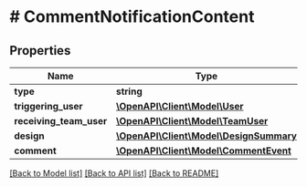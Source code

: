 # # CommentNotificationContent

## Properties

Name | Type | Description | Notes
------------ | ------------- | ------------- | -------------
**type** | **string** |  |
**triggering_user** | [**\OpenAPI\Client\Model\User**](User.md) |  |
**receiving_team_user** | [**\OpenAPI\Client\Model\TeamUser**](TeamUser.md) |  |
**design** | [**\OpenAPI\Client\Model\DesignSummary**](DesignSummary.md) |  |
**comment** | [**\OpenAPI\Client\Model\CommentEvent**](CommentEvent.md) |  |

[[Back to Model list]](../../README.md#models) [[Back to API list]](../../README.md#endpoints) [[Back to README]](../../README.md)
